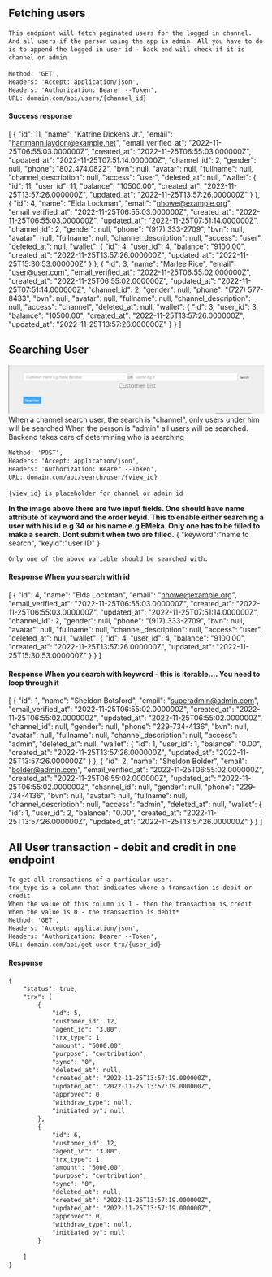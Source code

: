 ## Fetching users 
    This endpiont will fetch paginated users for the logged in channel. And all users if the person using the app is admin. All you have to do is to append the logged in user id - back end will check if it is channel or admin

    Method: 'GET',
    Headers: 'Accept: application/json',
    Headers: 'Authorization: Bearer --Token',
    URL: domain.com/api/users/{channel_id}

#### Success response 
[
    {
        "id": 11,
        "name": "Katrine Dickens Jr.",
        "email": "hartmann.jaydon@example.net",
        "email_verified_at": "2022-11-25T06:55:03.000000Z",
        "created_at": "2022-11-25T06:55:03.000000Z",
        "updated_at": "2022-11-25T07:51:14.000000Z",
        "channel_id": 2,
        "gender": null,
        "phone": "802.474.0822",
        "bvn": null,
        "avatar": null,
        "fullname": null,
        "channel_description": null,
        "access": "user",
        "deleted_at": null,
        "wallet": {
            "id": 11,
            "user_id": 11,
            "balance": "10500.00",
            "created_at": "2022-11-25T13:57:26.000000Z",
            "updated_at": "2022-11-25T13:57:26.000000Z"
        }
    },
    {
        "id": 4,
        "name": "Elda Lockman",
        "email": "nhowe@example.org",
        "email_verified_at": "2022-11-25T06:55:03.000000Z",
        "created_at": "2022-11-25T06:55:03.000000Z",
        "updated_at": "2022-11-25T07:51:14.000000Z",
        "channel_id": 2,
        "gender": null,
        "phone": "(917) 333-2709",
        "bvn": null,
        "avatar": null,
        "fullname": null,
        "channel_description": null,
        "access": "user",
        "deleted_at": null,
        "wallet": {
            "id": 4,
            "user_id": 4,
            "balance": "9100.00",
            "created_at": "2022-11-25T13:57:26.000000Z",
            "updated_at": "2022-11-25T15:30:53.000000Z"
        }
    },
    {
        "id": 3,
        "name": "Marlee Rice",
        "email": "user@user.com",
        "email_verified_at": "2022-11-25T06:55:02.000000Z",
        "created_at": "2022-11-25T06:55:02.000000Z",
        "updated_at": "2022-11-25T07:51:14.000000Z",
        "channel_id": 2,
        "gender": null,
        "phone": "(727) 577-8433",
        "bvn": null,
        "avatar": null,
        "fullname": null,
        "channel_description": null,
        "access": "channel",
        "deleted_at": null,
        "wallet": {
            "id": 3,
            "user_id": 3,
            "balance": "10500.00",
            "created_at": "2022-11-25T13:57:26.000000Z",
            "updated_at": "2022-11-25T13:57:26.000000Z"
        }
    }
]


## Searching User
<img src="docasset\search.jpg"/>
    When a channel search user, the search is "channel", only users under him will be searched
    When the person is "admin" all users will be searched. Backend takes care of determining who is searching

    Method: 'POST',
    Headers: 'Accept: application/json',
    Headers: 'Authorization: Bearer --Token',
    URL: domain.com/api/search/user/{view_id}

    {view_id} is placeholder for channel or admin id
**In the image above there are two input fields. One should have name attribute of keyword and the order keyid. This to enable either searching a user with his id e.g 34 or his name e.g EMeka. Only one has to be filled to make a search. Dont submit when two are filled.**
    {
        "keyword":"name to search", 
        "keyid":"user ID"
    }   

    Only one of the above variable should be searched with.


#### Response When you search with id 
[
    {
        "id": 4,
        "name": "Elda Lockman",
        "email": "nhowe@example.org",
        "email_verified_at": "2022-11-25T06:55:03.000000Z",
        "created_at": "2022-11-25T06:55:03.000000Z",
        "updated_at": "2022-11-25T07:51:14.000000Z",
        "channel_id": 2,
        "gender": null,
        "phone": "(917) 333-2709",
        "bvn": null,
        "avatar": null,
        "fullname": null,
        "channel_description": null,
        "access": "user",
        "deleted_at": null,
        "wallet": {
            "id": 4,
            "user_id": 4,
            "balance": "9100.00",
            "created_at": "2022-11-25T13:57:26.000000Z",
            "updated_at": "2022-11-25T15:30:53.000000Z"
        }
    }
]
#### Response When you search with keyword - this is iterable.... You need to loop through it

[
        {
            "id": 1,
            "name": "Sheldon Botsford",
            "email": "superadmin@admin.com",
            "email_verified_at": "2022-11-25T06:55:02.000000Z",
            "created_at": "2022-11-25T06:55:02.000000Z",
            "updated_at": "2022-11-25T06:55:02.000000Z",
            "channel_id": null,
            "gender": null,
            "phone": "229-734-4136",
            "bvn": null,
            "avatar": null,
            "fullname": null,
            "channel_description": null,
            "access": "admin",
            "deleted_at": null,
            "wallet": {
                "id": 1,
                "user_id": 1,
                "balance": "0.00",
                "created_at": "2022-11-25T13:57:26.000000Z",
                "updated_at": "2022-11-25T13:57:26.000000Z"
            }
        },
        {
            "id": 2,
            "name": "Sheldon Bolder",
            "email": "bolder@admin.com",
            "email_verified_at": "2022-11-25T06:55:02.000000Z",
            "created_at": "2022-11-25T06:55:02.000000Z",
            "updated_at": "2022-11-25T06:55:02.000000Z",
            "channel_id": null,
            "gender": null,
            "phone": "229-734-4136",
            "bvn": null,
            "avatar": null,
            "fullname": null,
            "channel_description": null,
            "access": "admin",
            "deleted_at": null,
            "wallet": {
                "id": 1,
                "user_id": 2,
                "balance": "0.00",
                "created_at": "2022-11-25T13:57:26.000000Z",
                "updated_at": "2022-11-25T13:57:26.000000Z"
            }
        }
]


##  All User transaction - debit and credit in one endpoint
    To get all transactions of a particular user.
    trx_type is a column that indicates where a transaction is debit or credit.
    When the value of this column is 1 - then the transaction is credit
    When the value is 0 - the transaction is debit*
    Method: 'GET',
    Headers: 'Accept: application/json',
    Headers: 'Authorization: Bearer --Token',
    URL: domain.com/api/get-user-trx/{user_id}

#### Response

    {
        "status": true,
        "trx": [
            {
                "id": 5,
                "customer_id": 12,
                "agent_id": "3.00",
                "trx_type": 1,
                "amount": "6000.00",
                "purpose": "contribution",
                "sync": "0",
                "deleted_at": null,
                "created_at": "2022-11-25T13:57:19.000000Z",
                "updated_at": "2022-11-25T13:57:19.000000Z",
                "approved": 0,
                "withdraw_type": null,
                "initiated_by": null
            },
            {
                "id": 6,
                "customer_id": 12,
                "agent_id": "3.00",
                "trx_type": 1,
                "amount": "6000.00",
                "purpose": "contribution",
                "sync": "0",
                "deleted_at": null,
                "created_at": "2022-11-25T13:57:19.000000Z",
                "updated_at": "2022-11-25T13:57:19.000000Z",
                "approved": 0,
                "withdraw_type": null,
                "initiated_by": null
            }
            
        ]
    }


